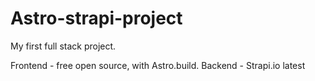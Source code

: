 # Astro-strapi-project
My first full stack project.

Frontend - free open source, with Astro.build.
Backend - Strapi.io latest
